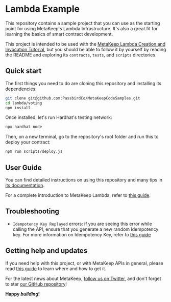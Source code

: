 # Lambda Example

This repository contains a sample project that you can use as the starting point
for using MetaKeep's Lambda Infrastructure. It's also a great fit for learning the basics of
smart contract development.

This project is intended to be used with the
[MetaKeep Lambda Creation and Invocation Tutorial](https://hardhat.org/tutorial), but you should be
able to follow it by yourself by reading the README and exploring its
`contracts`, `tests`, and `scripts` directories.

## Quick start

The first things you need to do are cloning this repository and installing its
dependencies:

```sh
git clone git@github.com:PassbirdCo/MetaKeepCodeSamples.git
cd lambda/voting
npm install
```

Once installed, let's run Hardhat's testing network:

```sh
npx hardhat node
```

Then, on a new terminal, go to the repository's root folder and run this to
deploy your contract:

```sh
npm run scripts/deploy.js
```

## User Guide

You can find detailed instructions on using this repository and many tips in [its documentation](http://docs.metakeep.xyz).


For a complete introduction to MetaKeep Lambda, refer to [this guide](https://docs.metakeep.xyz).

## Troubleshooting

- `Idempotency Key Replayed` errors: if you are seeing this error while calling the API, ensure that you generate a new random Idempotency key. For more information on Idempotency Key, refer to [this guide](https://docs.metakeep.xyz/reference/idempotency-key)

## Getting help and updates

If you need help with this project, or with MetaKeep APIs in general, please read [this guide](https://docs.metakeep.xyz) to learn where and how to get it.

For the latest news about MetaKeep, [follow us on Twitter](https://twitter.com/PassbirdCo), and don't forget to star [our GitHub repository](https://github.com/NomicFoundation/hardhat)!

**Happy _building_!**

